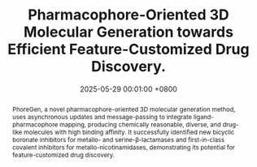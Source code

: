 ---
title:          "Pharmacophore-Oriented 3D Molecular Generation towards Efficient Feature-Customized Drug Discovery."
date:           2025-05-29 00:01:00 +0800
selected:       true
pub:            "Nature Computational Science"
pub_post:       'Accepted in principle'
pub_date:       "2025"
abstract: >-
  PhoreGen, a novel pharmacophore-oriented 3D molecular generation method, uses asynchronous updates and message-passing to integrate ligand-pharmacophore mapping, producing chemically reasonable, diverse, and drug-like molecules with high binding affinity. It successfully identified new bicyclic boronate inhibitors for metallo- and serine-β-lactamases and first-in-class covalent inhibitors for metallo-nicotinamidases, demonstrating its potential for feature-customized drug discovery.
# cover:          /assets/images/covers/2021-1-cover.jpg
authors:
- Xiao, Y.-C.*
- Yu, J.-L.*
- Dai, Q.-Q.
- Li, G.-B.
links:
  Code: https://github.com/ppjian19/PhoreGen
  Project: https://phoregen.ddtmlab.org/
#   Paper: https://pubs.acs.org/doi/10.1021/acs.jmedchem.1c01691
---